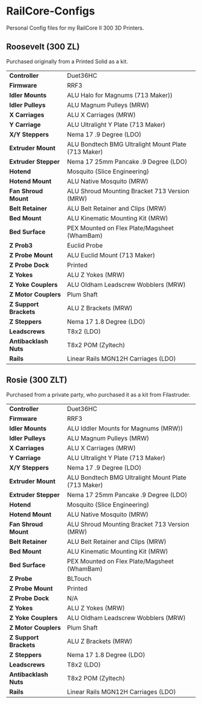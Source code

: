 # RailCore-Configs

Personal Config files for my RailCore II 300 3D Printers.


## Roosevelt (300 ZL)
Purchased originally from a Printed Solid as a kit.

|     |     |
|-----|-----|
|**Controller**|Duet36HC|
|**Firmware**|RRF3|
|**Idler Mounts**|ALU Halo for Magnums (713 Maker))|
|**Idler Pulleys**|ALU Magnum Pulleys (MRW)|
|**X Carriages**|ALU X Carriages (MRW)|
|**Y Carriage**|ALU Ultralight Y Plate (713 Maker)|
|**X/Y Steppers**|Nema 17 .9 Degree (LDO)|
|**Extruder Mount**|ALU Bondtech BMG Ultralight Mount Plate (713 Maker)|
|**Extruder Stepper**|Nema 17 25mm Pancake .9 Degree (LDO)|
|**Hotend**|Mosquito (Slice Engineering)|
|**Hotend Mount**|ALU Native Mosquito (MRW)|
|**Fan Shroud Mount**|ALU Shroud Mounting Bracket 713 Version (MRW)|
|**Belt Retainer**|ALU Belt Retainer and Clips (MRW)|
|**Bed Mount**|ALU Kinematic Mounting Kit (MRW)|
|**Bed Surface**|PEX Mounted on Flex Plate/Magsheet (WhamBam)|
|**Z Prob3**|Euclid Probe|
|**Z Probe Mount**|ALU Euclid Mount (713 Maker)|
|**Z Probe Dock**|Printed|
|**Z Yokes**|ALU Z Yokes (MRW)|
|**Z Yoke Couplers**|ALU Oldham Leadscrew Wobblers (MRW)|
|**Z Motor Couplers**|Plum Shaft|
|**Z Support Brackets**|ALU Z Brackets (MRW)|
|**Z Steppers**|Nema 17 1.8 Degree (LDO)|
|**Leadscrews**|T8x2 (LDO)|
|**Antibacklash Nuts**|T8x2 POM (Zyltech)|
|**Rails**|Linear Rails MGN12H Carriages (LDO)|

## Rosie (300 ZLT)
Purchased from a private party, who purchased it as a kit from Filastruder.

|     |     |
|-----|-----|
|**Controller**|Duet36HC|
|**Firmware**|RRF3|
|**Idler Mounts**|ALU Iddler Mounts for Magnums (MRW))|
|**Idler Pulleys**|ALU Magnum Pulleys (MRW)|
|**X Carriages**|ALU X Carriages (MRW)|
|**Y Carriage**|ALU Ultralight Y Plate (713 Maker)|
|**X/Y Steppers**|Nema 17 .9 Degree (LDO)|
|**Extruder Mount**|ALU Bondtech BMG Ultralight Mount Plate (713 Maker)|
|**Extruder Stepper**|Nema 17 25mm Pancake .9 Degree (LDO)|
|**Hotend**|Mosquito (Slice Engineering)|
|**Hotend Mount**|ALU Native Mosquito (MRW)|
|**Fan Shroud Mount**|ALU Shroud Mounting Bracket 713 Version (MRW)|
|**Belt Retainer**|ALU Belt Retainer and Clips (MRW)|
|**Bed Mount**|ALU Kinematic Mounting Kit (MRW)|
|**Bed Surface**|PEX Mounted on Flex Plate/Magsheet (WhamBam)|
|**Z Probe**|BLTouch|
|**Z Probe Mount**|Printed|
|**Z Probe Dock**|N/A|
|**Z Yokes**|ALU Z Yokes (MRW)|
|**Z Yoke Couplers**|ALU Oldham Leadscrew Wobblers (MRW)|
|**Z Motor Couplers**|Plum Shaft|
|**Z Support Brackets**|ALU Z Brackets (MRW)|
|**Z Steppers**|Nema 17 1.8 Degree (LDO)|
|**Leadscrews**|T8x2 (LDO)|
|**Antibacklash Nuts**|T8x2 POM (Zyltech)|
|**Rails**|Linear Rails MGN12H Carriages (LDO)|